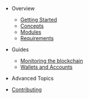 
- Overview

  - [Getting Started](overview/getting_started.md)
  - [Concepts](overview/concepts.md)
  - [Modules](overview/modules.md)
  - [Requirements](overview/requirements.md)

- Guides

  - [Monitoring the blockchain](guides/monitoring.md)
  - [Wallets and Accounts](guides/wallets_and_accounts.md)

- Advanced Topics

- [Contributing](contributing.md)
